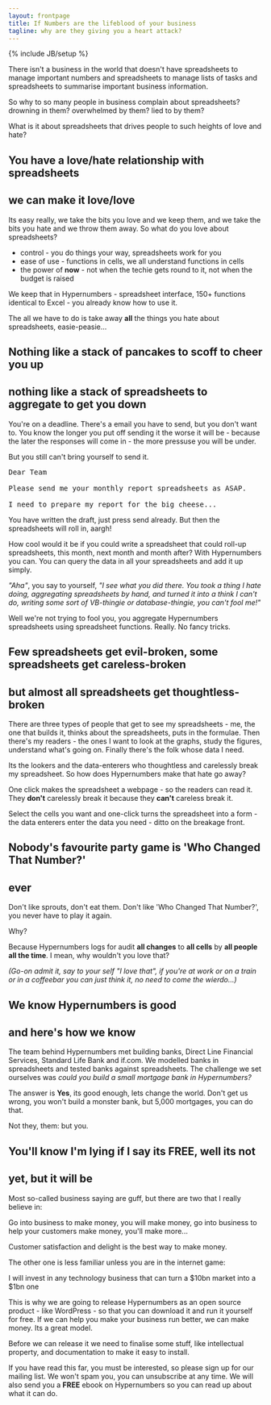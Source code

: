 ```yaml
---
layout: frontpage
title: If Numbers are the lifeblood of your business
tagline: why are they giving you a heart attack?
---
```

{% include JB/setup %}

There isn't a business in the world that doesn't have spreadsheets to manage important numbers and spreadsheets to manage lists of tasks and spreadsheets to summarise important business information.

So why to so many people in business complain about spreadsheets? drowning in them? overwhelmed by them? lied to by them?

What is it about spreadsheets that drives people to such heights of love and hate?

<div class='jumbotron'>
<h2>You have a love/hate relationship with spreadsheets</h2><h2 class='hn_strap'>we can make it love/love</h2>
</div>

Its easy really, we take the bits you love and we keep them, and we take the bits you hate and we throw them away. So what do you love about spreadsheets?
* control - you do things your way, spreadsheets work for you
* ease of use - functions in cells, we all understand functions in cells
* the power of **now** - not when the techie gets round to it, not when the budget is raised

We keep that in Hypernumbers - spreadsheet interface, 150+ functions identical to Excel - you already know how to use it.

The all we have to do is take away **all** the things you hate about spreadsheets, easie-peasie...

<div class='jumbotron'>
<h2>Nothing like a stack of pancakes to scoff to cheer you up</h2><h2 class='hn_strap'>nothing like a stack of spreadsheets to aggregate to get you down</h2>
</div>

You're on a deadline. There's a email you have to send, but you don't want to. You know the longer you put off sending it the worse it will be - because the later the responses will come in - the more pressuse you will be under.

But you still can't bring yourself to send it.

<pre>Dear Team

Please send me your monthly report spreadsheets as ASAP.

I need to prepare my report for the big cheese...
</pre>

You have written the draft, just press send already. But then the spreadsheets will roll in, aargh!

How cool would it be if you could write a spreadsheet that could roll-up spreadsheets, this month, next month and month after? With Hypernumbers you can. You can query the data in all your spreadsheets and add it up simply.

*"Aha"*, you say to yourself, *"I see what you did there. You took a thing I hate doing, aggregating spreadsheets by hand, and turned it into a think I can't do, writing some sort of VB-thingie or database-thingie, you can't fool me!"*

Well we're not trying to fool you, you aggregate Hypernumbers spreadsheets using spreadsheet functions. Really. No fancy tricks.

<div class='jumbotron'>
<h2>Few spreadsheets get evil-broken, some spreadsheets get careless-broken</h2><h2 class='hn_strap'>but almost all spreadsheets get thoughtless-broken</h2>
</div>

There are three types of people that get to see my spreadsheets - me, the one that builds it, thinks about the spreadsheets, puts in the formulae. Then there's my readers - the ones I want to look at the graphs, study the figures, understand what's going on. Finally there's the folk whose data I need.

Its the lookers and the data-enterers who thoughtless and carelessly break my spreadsheet. So how does Hypernumbers make that hate go away?

One click makes the spreadsheet a webpage - so the readers can read it. They **don't** carelessly break it because they **can't** careless break it.

Select the cells you want and one-click turns the spreadsheet into a form - the data enterers enter the data you need - ditto on the breakage front.

<div class='jumbotron'>
<h2>Nobody's favourite party game is 'Who Changed That Number?'</h2><h2 class='hn_strap'>ever</h2>
</div>

Don't like sprouts, don't eat them. Don't like 'Who Changed That Number?', you never have to play it again.

Why?

Because Hypernumbers logs for audit **all changes** to **all cells** by **all people all the time**. I mean, why wouldn't you love that?

*(Go-on admit it, say to your self "I love that", if you're at work or on a train or in a coffeebar you can just think it, no need to come the wierdo...)*

<div class='jumbotron'>
<h2>We know Hypernumbers is good</h2><h2 class='hn_strap'>and here's how we know</h2>
</div>

The team behind Hypernumbers met building banks, Direct Line Financial Services, Standard Life Bank and if.com. We modelled banks in spreadsheets and tested banks against spreadsheets. The challenge we set ourselves was *could you build a small mortgage bank in Hypernumbers?*

The answer is **Yes**, its good enough, lets change the world. Don't get us wrong, you won't build a monster bank, but 5,000 mortgages, you can do that.

Not they, them: but you.

<div class='jumbotron'>
<h2>You'll know I'm lying if I say its FREE, well its not</h2><h2 class='hn_strap'>yet, but it will be</h2>
</div>

Most so-called business saying are guff, but there are two that I really believe in:

<div class='well text-primary'>Go into business to make money, you will make money, go into business to help your customers make money, you'll make more...</div>

Customer satisfaction and delight is the best way to make money.

The other one is less familiar unless you are in the internet game:

<div class='well text-primary'>I will invest in any technology business that can turn a $10bn market into a $1bn one</div>

This is why we are going to release Hypernumbers as an open source product - like WordPress - so that you can download it and run it yourself for free. If we can help you make your business run better, we can make money. Its a great model.

Before we can release it we need to finalise some stuff, like intellectual property, and documentation to make it easy to install.

If you have read this far, you must be interested, so please sign up for our mailing list. We won't spam you, you can unsubscribe at any time. We will also send you a **FREE** ebook on Hypernumbers so you can read up about what it can do.
